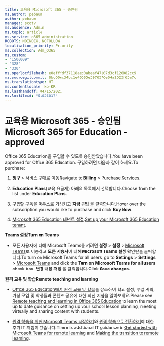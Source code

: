 ```yaml
---
title: 교육용 Microsoft 365 - 승인됨
ms.author: pebaum
author: pebaum
manager: scotv
ms.audience: Admin
ms.topic: article
ms.service: o365-administration
ROBOTS: NOINDEX, NOFOLLOW
localization_priority: Priority
ms.collection: Adm_O365
ms.custom:
- "1500009"
- "328"
- "330"
ms.openlocfilehash: e0efffdf37118aec0abeaf47107d3cf120082cc9
ms.sourcegitcommit: 8bc60ec34bc1e40685e3976576e04a2623f63a7c
ms.translationtype: HT
ms.contentlocale: ko-KR
ms.lasthandoff: 04/15/2021
ms.locfileid: "51826817"
---
```

# <a name="microsoft-365-for-education---approved"></a><span data-ttu-id="c5950-102">교육용 Microsoft 365 - 승인됨</span><span class="sxs-lookup"><span data-stu-id="c5950-102">Microsoft 365 for Education - approved</span></span>

<span data-ttu-id="c5950-103">Office 365 Education을 구입할 수 있도록 승인받았습니다.</span><span class="sxs-lookup"><span data-stu-id="c5950-103">You have been approved for Office 365 Education.</span></span>  <span data-ttu-id="c5950-104">구입하려면 다음과 같이 하세요.</span><span class="sxs-lookup"><span data-stu-id="c5950-104">To purchase:</span></span>

1. <span data-ttu-id="c5950-105">**청구** > [서비스 구매](https://portal.office.com/AdminPortal/Home#/catalog)로 이동</span><span class="sxs-lookup"><span data-stu-id="c5950-105">Navigate to **Billing** > [Purchase Services](https://portal.office.com/AdminPortal/Home#/catalog).</span></span>

2. <span data-ttu-id="c5950-106">**Education Plans**(교육 요금제) 아래의 목록에서 선택합니다.</span><span class="sxs-lookup"><span data-stu-id="c5950-106">Choose from the list under **Education Plans**.</span></span>

3. <span data-ttu-id="c5950-107">구입할 구독을 마우스로 가리키고 **지금 구입** 을 클릭합니다.</span><span class="sxs-lookup"><span data-stu-id="c5950-107">Hover over the subscription you would like to purchase and click **Buy Now**.</span></span>

4. <span data-ttu-id="c5950-108">[Microsoft 365 Education 테넌트 설정](https://docs.microsoft.com/microsoft-365/education/deploy/create-your-office-365-tenant).</span><span class="sxs-lookup"><span data-stu-id="c5950-108">[Set up your Microsoft 365 Education tenant](https://docs.microsoft.com/microsoft-365/education/deploy/create-your-office-365-tenant).</span></span>

<span data-ttu-id="c5950-109">**Teams 설정**</span><span class="sxs-lookup"><span data-stu-id="c5950-109">**Turn on Teams**</span></span>

- <span data-ttu-id="c5950-110">모든 사용자에 대해 Microsoft Teams를 켜려면 **설정** > **설정** > [Microsoft Teams](https://admin.microsoft.com/Adminportal/Home#/SettingsMultiPivot/:/Settings/L1/SkypeTeams)로 이동하고 **모든 사용자에 대해 Microsoft Teams 설정** 확인란을 클릭합니다.</span><span class="sxs-lookup"><span data-stu-id="c5950-110">To turn on Microsoft Teams for all users, go to **Settings** > **Settings** > [Microsoft Teams](https://admin.microsoft.com/Adminportal/Home#/SettingsMultiPivot/:/Settings/L1/SkypeTeams) and click the **Turn on Microsoft Teams for all users** check box.</span></span> <span data-ttu-id="c5950-111">**변경 내용 저장** 을 클릭합니다.</span><span class="sxs-lookup"><span data-stu-id="c5950-111">Click **Save changes**.</span></span>

<span data-ttu-id="c5950-112">**원격 교육 및 학습**</span><span class="sxs-lookup"><span data-stu-id="c5950-112">**Remote teaching and learning**</span></span>

- <span data-ttu-id="c5950-113">[Office 365 Education에서 원격 교육 및 학습](https://support.office.com/article/remote-teaching-and-learning-in-office-365-education-f651ccae-7b65-478b-8366-51bb884025c4)을 참조하여 학교 설정, 수업 계획, 가상 모임 및 학생들과 콘텐츠 공유에 대한 최신 지침을 알아보세요.</span><span class="sxs-lookup"><span data-stu-id="c5950-113">Please see [Remote teaching and learning in Office 365 Education](https://support.office.com/article/remote-teaching-and-learning-in-office-365-education-f651ccae-7b65-478b-8366-51bb884025c4) to learn the most up to date guidance on setting up your school lesson planning, meeting virtually and sharing content with students.</span></span>

- <span data-ttu-id="c5950-114">[원격 학습을 위한 Microsoft Teams 시작하기](https://docs.microsoft.com/MicrosoftTeams/remote-learning-edu)와 [원격 학습으로 전환하기](https://www.microsoft.com/education/remote-learning)에 대한 추가 IT 지침이 있습니다.</span><span class="sxs-lookup"><span data-stu-id="c5950-114">There is additional IT guidance in [Get started with Microsoft Teams for remote learning](https://docs.microsoft.com/MicrosoftTeams/remote-learning-edu) and [Making the transition to remote learning](https://www.microsoft.com/education/remote-learning).</span></span>
